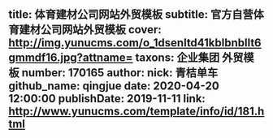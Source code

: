 title: 体育建材公司网站外贸模板
subtitle: 官方自营体育建材公司网站外贸模板
cover: http://img.yunucms.com/o_1dsenltd41kblbnbllt6gmmdf16.jpg?attname=
taxons: 企业集团 外贸模板
number: 170165
author:
  nick: 青桔单车
  github_name: qingjue
date: 2020-04-20 12:00:00
publishDate: 2019-11-11
link: http://www.yunucms.com/template/info/id/181.html
---